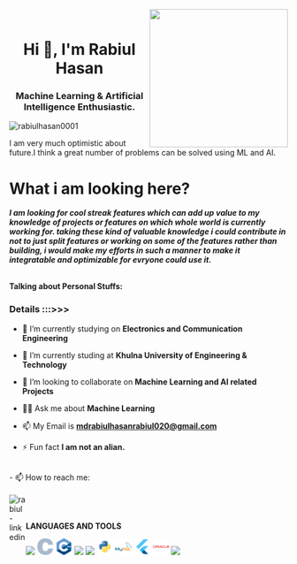 

<html>
<img align="right" width="250px" height="250px" src="https://user-images.githubusercontent.com/73035328/116823654-3ff0a600-abb8-11eb-9c5e-f08c49f56823.png">
  
  <body>
    </br>
    <h1 align="center">Hi 👋, I'm Rabiul Hasan</h1>
<h3 align="center"> Machine Learning & Artificial Intelligence Enthusiastic.</h3>


<p align="left"> <img src="https://komarev.com/ghpvc/?username=rabiulhasan0001&label=Profile%20views&color=0e75b6&style=flat" alt="rabiulhasan0001" /> </p>

<p>
I am very much optimistic about future.I think a great number of problems can be solved using ML and AI.
<h1> What i am looking here? </h1>
<i>
<b> I am looking for cool streak features which can add up value to my knowledge of projects or features on which whole world is currently working for. taking these kind of valuable knowledge i could contribute in  not to just split features or working on some of the features rather than building, i would make my efforts in such 
a manner to make it integratable and optimizable for evryone could use it.</b>
</i>

<br>**Talking about Personal Stuffs:**</br>
<h3> Details :::>>></h3>

- 🔭 I’m currently studying on **Electronics and Communication Engineering**

- 🌱 I’m currently studing at **Khulna University of Engineering & Technology**

- 👯 I’m looking to collaborate on **Machine Learning and AI related Projects**

- 👨‍💻 Ask me about **Machine Learning**

- 📫 My Email is **mdrabiulhasanrabiul020@gmail.com**

- ⚡ Fun fact **I am not an alian.**

<br>
- 📫 How to reach me:
</br>

<br>
<a href="www.linkedin.com/in/md-rabiul-hasan-55452416a">
<img align="left" alt="rabiul-linkedin" width="30px" src="https://cdn.jsdelivr.net/npm/simple-icons@v3/icons/linkedin.svg">
</a>

</br >
<br>

**LANGUAGES AND TOOLS** 

<code><img height="30" src="https://cdn.worldvectorlogo.com/logos/arduino-1.svg"></code>
<code><img height="30" src="https://raw.githubusercontent.com/devicons/devicon/master/icons/c/c-original.svg"></code>
<code><img height="30" src="https://raw.githubusercontent.com/devicons/devicon/master/icons/cplusplus/cplusplus-original.svg"></code>
<code><img height="30" src="https://png.pngtree.com/png-clipart/20190630/original/pngtree-html-file-document-icon-png-image_4166289.jpg"></code>
<code><img height="30" src="https://png.pngtree.com/png-clipart/20190705/original/pngtree-css-file-document-icon-png-image_4187768.jpg"></code>
<code><img height="30" src="https://raw.githubusercontent.com/github/explore/80688e429a7d4ef2fca1e82350fe8e3517d3494d/topics/python/python.png"></code>
<code><img height="30" src="https://raw.githubusercontent.com/devicons/devicon/master/icons/mysql/mysql-original-wordmark.svg"></code>
<code><img height="30" src="https://raw.githubusercontent.com/github/explore/80688e429a7d4ef2fca1e82350fe8e3517d3494d/topics/flutter/flutter.png"></code>
<code><img height="30" src="https://raw.githubusercontent.com/devicons/devicon/master/icons/oracle/oracle-original.svg"></code>
<code><img height="30" src="https://cdn.iconscout.com/icon/free/png-512/c-programming-569564.png"></code>
</br>
</body>
</html>
